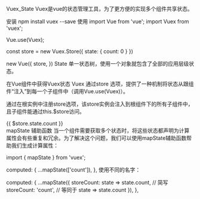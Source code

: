 Vuex_State
Vuex是vue的状态管理工具，为了更方便的实现多个组件共享状态。

安装
npm install vuex --save
使用
import Vue from 'vue';
import Vuex from 'vuex';

Vue.use(Vuex);

const store = new Vuex.Store({
  state: {
    count: 0
  }
})

new Vue({
  store,
})
State
单一状态树，使用一个对象就包含了全部的应用层级状态。

在Vue组件中获得Vuex状态
Vuex 通过store 选项，提供了一种机制将状态从跟组件“注入”到每一个子组件中（调用Vue.use(Vuex)）。

通过在根实例中注册store选项，该store实例会注入到根组件下的所有子组件中，且子组件能通过this.$store访问。

<div class="home">
  {{ $store.state.count }}
</div>
mapState 辅助函数
当一个组件需要获取多个状态时，将这些状态都声明为计算属性会有些重复和冗余。为了解决这个问题，我们可以使用mapState辅助函数帮助我们生成计算属性：

import { mapState } from 'vuex';

computed: {
  ...mapState(['count']),
},
使用不同的名字：

computed: {
  ...mapState({
    storeCount: state => state.count,
    // 简写
    storeCount: 'count', // 等同于 state => state.count
  }),
},